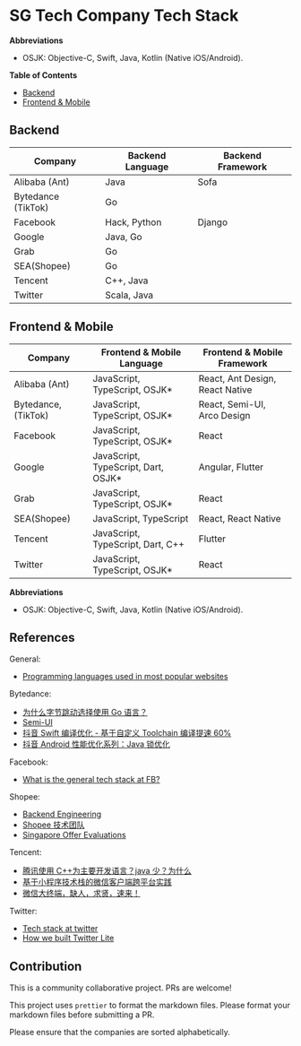 # SG Tech Company Tech Stack

**Abbreviations**

- OSJK: Objective-C, Swift, Java, Kotlin (Native iOS/Android).

**Table of Contents**

- [Backend](#backend)
- [Frontend & Mobile](#frontend--mobile)

## Backend

| Company            | Backend Language | Backend Framework |
| ------------------ | ---------------- | ----------------- |
| Alibaba (Ant)      | Java             | Sofa              |
| Bytedance (TikTok) | Go               |                   |
| Facebook           | Hack, Python     | Django            |
| Google             | Java, Go         |                   |
| Grab               | Go               |                   |
| SEA(Shopee)        | Go               |                   |
| Tencent            | C++, Java        |                   |
| Twitter            | Scala, Java      |                   |

## Frontend & Mobile

| Company             | Frontend & Mobile Language           | Frontend & Mobile Framework     |
| ------------------- | ------------------------------------ | ------------------------------- |
| Alibaba (Ant)       | JavaScript, TypeScript, OSJK\*       | React, Ant Design, React Native |
| Bytedance, (TikTok) | JavaScript, TypeScript, OSJK\*       | React, Semi-UI, Arco Design     |
| Facebook            | JavaScript, TypeScript, OSJK\*       | React                           |
| Google              | JavaScript, TypeScript, Dart, OSJK\* | Angular, Flutter                |
| Grab                | JavaScript, TypeScript, OSJK\*       | React                           |
| SEA(Shopee)         | JavaScript, TypeScript               | React, React Native             |
| Tencent             | JavaScript, TypeScript, Dart, C++    | Flutter                         |
| Twitter             | JavaScript, TypeScript, OSJK\*       | React                           |

**Abbreviations**

- OSJK: Objective-C, Swift, Java, Kotlin (Native iOS/Android).

## References

General:

- [Programming languages used in most popular websites](https://en.wikipedia.org/wiki/Programming_languages_used_in_most_popular_websites)

Bytedance:

- [为什么字节跳动选择使用 Go 语言？](https://www.zhihu.com/question/353085825)
- [Semi-UI](https://github.com/DouyinFE/semi-design)
- [抖音 Swift 编译优化 - 基于自定义 Toolchain 编译提速 60%](https://blog.csdn.net/ByteDanceTech/article/details/130120509?spm=1001.2014.3001.5501)
- [抖音 Android 性能优化系列：Java 锁优化](https://blog.csdn.net/ByteDanceTech/article/details/125863436?spm=1001.2014.3001.5501)

Facebook:

- [What is the general tech stack at FB?](https://www.teamblind.com/post/What-is-the-general-tech-stack-at-FB-3FgM74ir)

Shopee:

- [Backend Engineering](https://careers.shopee.sg/blog/2021/04/30/backend-engineering/)
- [Shopee 技术团队](https://segmentfault.com/u/techatshopee)
- [Singapore Offer Evaluations](https://www.teamblind.com/post/Singapore-Offer-Evaluations-bJJnmFGa)

Tencent:

- [腾讯使用 C++为主要开发语言？java 少？为什么](https://www.zhihu.com/question/30918223)
- [基于小程序技术栈的微信客户端跨平台实践](https://cloud.tencent.com/developer/article/1454496)
- [微信大终端，缺人，求贤，速来！](https://cloud.tencent.com/developer/article/1595767)

Twitter:

- [Tech stack at twitter](https://www.teamblind.com/post/Tech-stack-at-twitter-NePrdZEh)
- [How we built Twitter Lite](https://blog.twitter.com/engineering/en_us/topics/open-source/2017/how-we-built-twitter-lite)

## Contribution

This is a community collaborative project. PRs are welcome!

This project uses `prettier` to format the markdown files. Please format your markdown files before submitting a PR.

Please ensure that the companies are sorted alphabetically.

